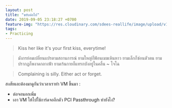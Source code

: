 ```yaml
---
layout: post
title: "ขยับต่อไป"
date: 2019-09-05 23:18:27 +0700
feature-img: "https://res.cloudinary.com/sdees-reallife/image/upload/v1555658919/sample_feature_img.png"
tags:
- Practicing
---
```

> Kiss her like it's your first kiss, everytime!

> มังกรย่อมเปลี่ยนแปรตามสถานการณ์ ยามใหญ่ก็ฟ้อนเมฆเหินหาว ยามเล็กก็ซ่อนตัวตน ยามปรากฏก็พงาดกลางฟ้า ยามเร้นกายก็แทรกบังอยู่ในคลื่น ~ โจโฉ

> Complaining is silly. Either act or forget.

<i class="fa fa-child" style="color:plum"></i>

สงสัยและต้องมาดูกันว่าเวลาเราทำ VM ขึ้นมา :
- ต่อจอนอกเพิ่ม
- เอา VM ให้ไปใช้การ์ดจออีกตัว PCI Passthrough ทำยังไง?
